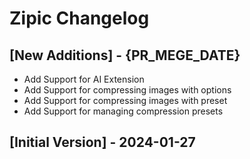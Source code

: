 # Zipic Changelog

## [New Additions] - {PR_MEGE_DATE}

- Add Support for AI Extension
- Add Support for compressing images with options
- Add Support for compressing images with preset
- Add Support for managing compression presets

## [Initial Version] - 2024-01-27
